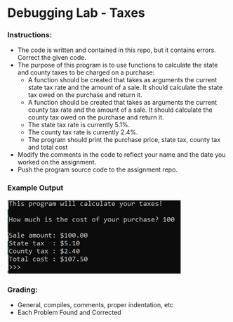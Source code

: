 # Debugging Lab - Taxes

### Instructions:
 
- The code is written and contained in this repo, but it contains errors. Correct the given code.
- The purpose of this program is to use functions to calculate the state and county taxes to be charged on a purchase: 
  - A function should be created that takes as arguments the current state tax rate and the amount of a sale. It should calculate the state tax owed on the purchase and return it. 
  - A function should be created that takes as arguments the current county tax rate and the amount of a sale. It should calculate the county tax owed on the purchase and return it. 
  - The state tax rate is currently 5.1%. 
  - The county tax rate is currently 2.4%. 
  - The program should print the purchase price, state tax, county tax and total cost 
- Modify the comments in the code to reflect your name and the date you worked on the assignment.        
- Push the program source code to the assignment repo. 

### Example Output
![Screenshot](ch5l3.png)

### Grading:
- General, compiles, comments, proper indentation, etc  
- Each Problem Found and Corrected  

